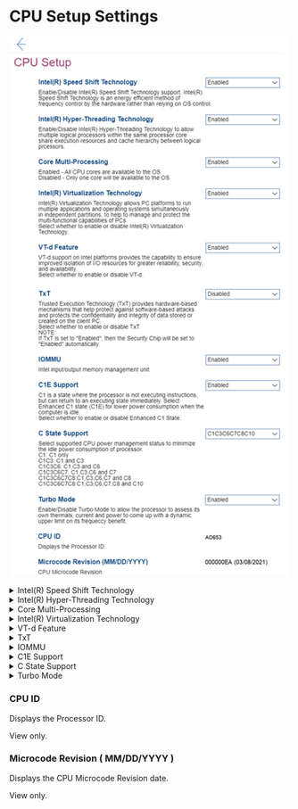 # CPU Setup Settings #

![](./img/cpusetup.png)

<details><summary>Intel(R) Speed Shift Technology</summary>

Intel(R) Speed Shift Technology is an energy efficient method of frequency control by the hardware rather than relying on OS control.

Options:

1. **Enabled** – Default. 
2. Disabled – Intel(R) Speed Shift Technology is turned off. 

| WMI Setting name | Values | SVP / SMP Req'd | AMD/Intel |
|:---|:---|:---|:---|
| SpeedShiftTechnology | Disabled,Enabled | yes | Intel |

</details>


<details><summary>Intel(R) Hyper-Threading Technology</summary>

Intel(R) Hyper-Threading Technology allows multiple logical processors, within the same processor core, to share execution resources and cache hierarchy between logical processors.<br>

Options:

1. **Enabled** – Default. 
2. Disabled. 

?> If `TxT` is set to `Enabled`, then this item will always be `Enabled`. 

| WMI Setting name | Values | SVP / SMP Req'd | AMD/Intel |
|:---|:---|:---|:---|
| HyperThreadingTechnology | Disabled,Enabled | yes | Intel |
</details>


<details><summary>Core Multi-Processing</summary>

How many cores are available to the OS.

Options:

1. **Enabled** – All CPU cores. Default. 
2. Disabled – Only one core.

?> If `TxT` is set to `Enabled`, then this item will always be `Enabled`.

| WMI Setting name | Values | SVP / SMP Req'd | AMD/Intel |
|:---|:---|:---|:---|
| CoreMultiProcessing | Enabled,Disabled | yes | Intel |
</details>


<details><summary>Intel(R) Virtualization Technology</summary>

Intel(R) Virtualization Technology allows PC platforms to run multiple applications and operating systems simultaneously in independent partitions, to help to manage and protect the multi-functional capabilities of PCs.

Options:

1. **Enabled** – Default.
2. Disabled.

!> When Intel(R) Virtualization Technology is turned off and the following are set to `Disabled` and cannot be changed:<br>  a. VT-d Feature<br>  b. TxT

Additional information is available here: [How to enable Virtualization Technology on Lenovo PC computers](https://support.lenovo.com/de/en/solutions/ht500006).

| WMI Setting name | Values | SVP / SMP Req'd | AMD/Intel |
|:---|:---|:---|:---|
| VirtualizationTechnology | Disabled,Enabled | yes | Intel |
</details>


<details><summary>VT-d Feature</summary>

?> VT-d support on Intel platforms provides the capability to ensure improved isolation of I/O resources for greater reliability, security, and availability.

Options:

1. **Enabled** – Default.
2. Disabled.

Additional information is available here: [VT-d Feature](https://www.intel.com/content/www/us/en/search.html?ws=text#q=VT-d%20Feature&sort=relevancy&f:@tabfilter=[Developers]).

| WMI Setting name | Values | SVP / SMP Req'd | AMD/Intel |
|:---|:---|:---|:---|
| VTdFeature | Disabled,Enabled | yes | Intel |
</details>


<details><summary>TxT</summary>

?> Trusted Execution Technology (TxT) provides hardware-based mechanisms that help protect against software-based attacks and protects the confidentiality and integrity of all data stored or created on the client PC.

Options:

1. Enabled
2. **Disabled** - Default.

!> If TxT is set to `Enabled`, then the `Security Chip` setting will be set to `Enabled` automatically.

Additional information is available here: [Intel(R) TXT Overview](https://www.intel.com/content/www/us/en/support/articles/000025873/technologies.html).

| WMI Setting name | Values | SVP / SMP Req'd | AMD/Intel |
|:---|:---|:---|:---|
| TXTFeature | Disabled,Enabled | yes | Intel |
</details>


<details><summary>IOMMU</summary>

?> Intel Input/Output Memory Management Unit (IOMMU) is a hardware component that performs address translation from I/O device virtual addresses to physical addresses. This hardware-assisted I/O address translation improves the system performance within a virtual environment.

Options:

1. Enabled.
2. **Disabled** – Default.

| WMI Setting name | Values | SVP / SMP Req'd | AMD/Intel |
|:---|:---|:---|:---|
| IOMMU | Disabled,Enabled | yes | Both |
</details>


<details><summary>C1E Support</summary>

C1 is a state where the processor is not executing instructions, but can return to an executing state immediately.<br>

Enhanced C1 state (C1E) provides lower power consumption when the computer is idle.  

Options:

1. **Enabled** – Default. 
2. Disabled.

| WMI Setting name | Values | SVP / SMP Req'd | AMD/Intel |
|:---|:---|:---|:---|
| C1ESupport | Disabled,Enabled | yes | Intel |
</details>


<details><summary>C State Support</summary>

Supported CPU power management status to minimize the idle power consumption of processor.

Options:

1. C1 – C1 only.
2. C1C3 – C1 and C3.
3. C1C3C6 – C1, C3 and C6.
4. C1C3C6C7C8 – C1, C3, C6, C7 and C8.
5. **C1C3C6C7C8C10** – C1, C3, C6, C7, C8 and C10. Default.

| WMI Setting name | Values | SVP / SMP Req'd | AMD/Intel |
|:---|:---|:---|:---|
| CStateSupport | C1,C1C3,C1C3C6,C1C3C6C7,C1C3C6C7C8,C1C3C6C7C8C10 | yes | Both |
</details>

<details><summary>Turbo Mode</summary>

?> Turbo Mode allows the processor to assess its own thermals, current and power to come up with a dynamic upper limit on its frequency benefit.

Options:

1. **Enabled** –  Default. 
2. Disabled. 

| WMI Setting name | Values | SVP / SMP Req'd | AMD/Intel |
|:---|:---|:---|:---|
| TurboMode | Disabled,Enabled | yes | Intel |
</details>


### CPU ID ###

Displays the Processor ID.

View only.

### Microcode Revision ( MM/DD/YYYY ) ###

Displays the CPU Microcode Revision date.

View only.